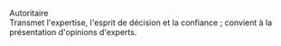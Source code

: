 Autoritaire  
Transmet l'expertise, l'esprit de décision et la confiance ; convient à la présentation d'opinions d'experts.  
  
